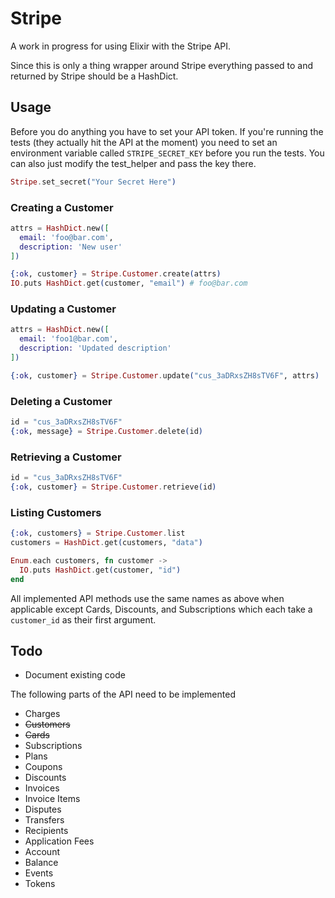 # Stripe
A work in progress for using Elixir with the Stripe API.

Since this is only a thing wrapper around Stripe everything passed to and returned by
Stripe should be a HashDict.

## Usage
Before you do anything you have to set your API token. If you're running the tests
(they actually hit the API at the moment) you need to set an environment variable called
`STRIPE_SECRET_KEY` before you run the tests. You can also just modify the test_helper and
pass the key there.

```elixir
Stripe.set_secret("Your Secret Here")
```

### Creating a Customer

```elixir
attrs = HashDict.new([
  email: 'foo@bar.com',
  description: 'New user'
])

{:ok, customer} = Stripe.Customer.create(attrs)
IO.puts HashDict.get(customer, "email") # foo@bar.com
```

### Updating a Customer

```elixir
attrs = HashDict.new([
  email: 'foo1@bar.com',
  description: 'Updated description'
])

{:ok, customer} = Stripe.Customer.update("cus_3aDRxsZH8sTV6F", attrs)
```

### Deleting a Customer

```elixir
id = "cus_3aDRxsZH8sTV6F"
{:ok, message} = Stripe.Customer.delete(id)
```

### Retrieving a Customer

```elixir
id = "cus_3aDRxsZH8sTV6F"
{:ok, customer} = Stripe.Customer.retrieve(id)
```

### Listing Customers

```elixir
{:ok, customers} = Stripe.Customer.list
customers = HashDict.get(customers, "data")

Enum.each customers, fn customer ->
  IO.puts HashDict.get(customer, "id")
end
```

All implemented API methods use the same names as above when applicable except
Cards, Discounts, and Subscriptions which each take a `customer_id` as their
first argument.

## Todo

* Document existing code

The following parts of the API need to be implemented

* Charges
* ~~Customers~~
* ~~Cards~~
* Subscriptions
* Plans
* Coupons
* Discounts
* Invoices
* Invoice Items
* Disputes
* Transfers
* Recipients
* Application Fees
* Account
* Balance
* Events
* Tokens
